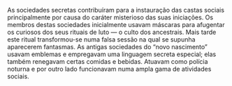 ﻿As sociedades secretas contribuíram para a instauração das castas sociais principalmente por causa do caráter misterioso das suas iniciações. Os membros destas sociedades inicialmente usavam máscaras para afugentar os curiosos dos seus rituais de luto — o culto dos ancestrais. Mais tarde este ritual transformou-se numa falsa sessão na qual se supunha aparecerem fantasmas. As antigas sociedades do “novo nascimento” usavam emblemas e empregavam uma linguagem secreta especial; elas também renegavam certas comidas e bebidas. Atuavam como polícia noturna e por outro lado funcionavam numa ampla gama de atividades sociais.